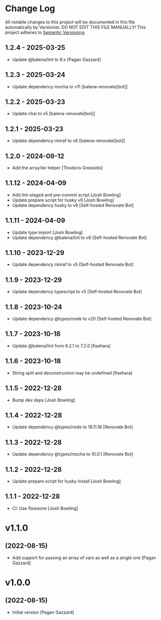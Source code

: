 # Change Log

All notable changes to this project will be documented in this file
automatically by Versionist. DO NOT EDIT THIS FILE MANUALLY!
This project adheres to [Semantic Versioning](http://semver.org/).

## 1.2.4 - 2025-03-25

* Update @balena/lint to 9.x [Pagan Gazzard]

## 1.2.3 - 2025-03-24

* Update dependency mocha to v11 [balena-renovate[bot]]

## 1.2.2 - 2025-03-23

* Update chai to v5 [balena-renovate[bot]]

## 1.2.1 - 2025-03-23

* Update dependency rimraf to v6 [balena-renovate[bot]]

## 1.2.0 - 2024-09-12

* Add the arrayVar helper [Thodoris Greasidis]

## 1.1.12 - 2024-04-09

* Add lint-staged and pre-commit script [Josh Bowling]
* Update prepare script for husky v9 [Josh Bowling]
* Update dependency husky to v9 [Self-hosted Renovate Bot]

## 1.1.11 - 2024-04-09

* Update type import [Josh Bowling]
* Update dependency @balena/lint to v8 [Self-hosted Renovate Bot]

## 1.1.10 - 2023-12-29

* Update dependency rimraf to v5 [Self-hosted Renovate Bot]

## 1.1.9 - 2023-12-29

* Update dependency typescript to v5 [Self-hosted Renovate Bot]

## 1.1.8 - 2023-10-24

* Update dependency @types/node to v20 [Self-hosted Renovate Bot]

## 1.1.7 - 2023-10-18

* Update @balena/lint from 6.2.1 to 7.2.0 [fisehara]

## 1.1.6 - 2023-10-18

* String split and deconstruction may be undefined [fisehara]

## 1.1.5 - 2022-12-28

* Bump dev deps [Josh Bowling]

## 1.1.4 - 2022-12-28

* Update dependency @types/node to 18.11.18 [Renovate Bot]

## 1.1.3 - 2022-12-28

* Update dependency @types/mocha to 10.0.1 [Renovate Bot]

## 1.1.2 - 2022-12-28

* Update prepare script for husky install [Josh Bowling]

## 1.1.1 - 2022-12-28

* CI: Use flowzone [Josh Bowling]

# v1.1.0
## (2022-08-15)

* Add support for passing an array of vars as well as a single one [Pagan Gazzard]

# v1.0.0
## (2022-08-15)

* Initial version [Pagan Gazzard]
